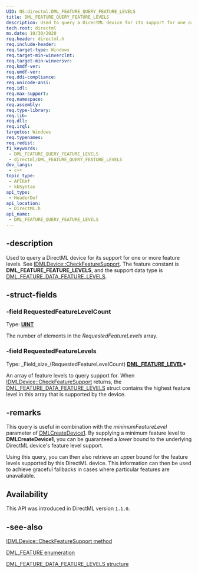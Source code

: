 ```yaml
---
UID: NS:directml.DML_FEATURE_QUERY_FEATURE_LEVELS
title: DML_FEATURE_QUERY_FEATURE_LEVELS
description: Used to query a DirectML device for its support for one or more feature levels.
tech.root: directml
ms.date: 10/30/2020
req.header: directml.h
req.include-header: 
req.target-type: Windows
req.target-min-winverclnt: 
req.target-min-winversvr: 
req.kmdf-ver: 
req.umdf-ver: 
req.ddi-compliance: 
req.unicode-ansi: 
req.idl: 
req.max-support: 
req.namespace: 
req.assembly: 
req.type-library: 
req.lib: 
req.dll: 
req.irql: 
targetos: Windows
req.typenames: 
req.redist: 
f1_keywords:
 - DML_FEATURE_QUERY_FEATURE_LEVELS
 - directml/DML_FEATURE_QUERY_FEATURE_LEVELS
dev_langs:
 - c++
topic_type:
 - APIRef
 - kbSyntax
api_type:
 - HeaderDef
api_location:
 - DirectML.h
api_name:
 - DML_FEATURE_QUERY_FEATURE_LEVELS
---
```


## -description

Used to query a DirectML device for its support for one or more feature levels. See [IDMLDevice::CheckFeatureSupport](/windows/win32/api/directml/nf-directml-idmldevice-checkfeaturesupport). The feature constant is **DML_FEATURE_FEATURE_LEVELS**, and the support data type is [DML_FEATURE_DATA_FEATURE_LEVELS](/windows/win32/api/directml/ns-directml-dml_feature_data_feature_levels).

## -struct-fields

### -field RequestedFeatureLevelCount

Type: **[UINT](/windows/desktop/WinProg/windows-data-types)**

The number of elements in the *RequestedFeatureLevels* array.

### -field RequestedFeatureLevels

Type: \_Field\_size\_(RequestedFeatureLevelCount) **[DML_FEATURE_LEVEL](/windows/win32/api/directml/ne-directml-dml_feature_level)\***

An array of feature levels to query support for. When [IDMLDevice::CheckFeatureSupport](/windows/win32/api/directml/nf-directml-idmldevice-checkfeaturesupport) returns, the [DML_FEATURE_DATA_FEATURE_LEVELS](/windows/win32/api/directml/ns-directml-dml_feature_data_feature_levels) struct contains the highest feature level in this array that is supported by the device.

## -remarks
This query is useful in combination with the *minimumFeatureLevel* parameter of [DMLCreateDevice1](/windows/win32/api/directml/nf-directml-dmlcreatedevice1). By supplying a minimum feature level to **DMLCreateDevice1**, you can be guaranteed a *lower* bound to the underlying DirectML device's feature level support.

Using this query, you can then also retrieve an *upper* bound for the feature levels supported by this DirectML device. This information can then be used to achieve graceful fallbacks in cases where particular features are unavailable.

## Availability
This API was introduced in DirectML version `1.1.0`.

## -see-also

[IDMLDevice::CheckFeatureSupport method](/windows/win32/api/directml/nf-directml-idmldevice-checkfeaturesupport)

[DML_FEATURE enumeration](/windows/win32/direct3d12/ne-directml-dml_feature)

[DML_FEATURE_DATA_FEATURE_LEVELS structure](/windows/win32/api/directml/ns-directml-dml_feature_data_feature_levels)
